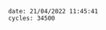 

                date: 21/04/2022 11:45:41
                cycles: 34500

                         